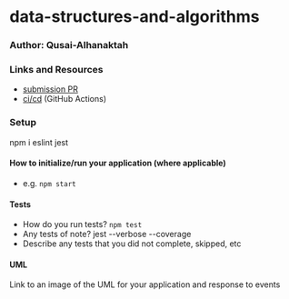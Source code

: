 # data-structures-and-algorithms

### Author: Qusai-Alhanaktah

### Links and Resources

- [submission PR](https://github.com/401-advanced-javascript-qusaiAlhanaktah/data-structures-and-algorithms/pull/6)
- [ci/cd](https://github.com/401-advanced-javascript-qusaiAlhanaktah/data-structures-and-algorithms/actions) (GitHub Actions)


### Setup
npm i eslint jest
#### How to initialize/run your application (where applicable)

- e.g. `npm start`

#### Tests

- How do you run tests?
    `npm test`
- Any tests of note?
    jest --verbose --coverage
- Describe any tests that you did not complete, skipped, etc

#### UML

Link to an image of the UML for your application and response to events